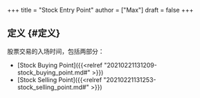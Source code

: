 +++
title = "Stock Entry Point"
author = ["Max"]
draft = false
+++

## 定义 {#定义}

股票交易的入场时间，包括两部分：

-   [Stock Buying Point]({{<relref "20210221131209-stock_buying_point.md#" >}})
-   [Stock Selling Point]({{<relref "20210221131253-stock_selling_point.md#" >}})
